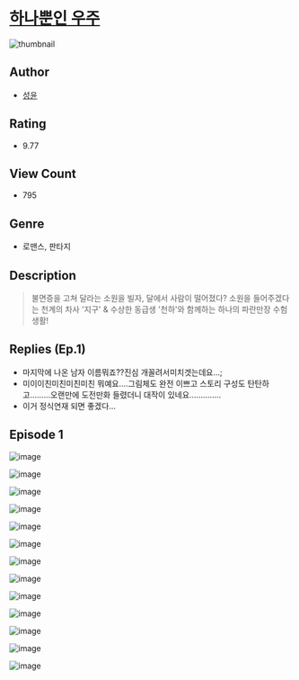 # [하나뿐인 우주](https://comic.naver.com/challenge/list?titleId=810890)
![thumbnail](https://image-comic.pstatic.net/user_contents_data/challenge_comic/2023/05/25/366719/upload_7161343777799496761_480x623.jpeg)

## Author
- [성윤](https://comic.naver.com/artistTitle?id=366719)

## Rating
- 9.77

## View Count
- 795

## Genre
- 로맨스, 판타지

## Description
> 불면증을 고쳐 달라는 소원을 빌자, 달에서 사람이 떨어졌다? 소원을 들어주겠다는 천계의 차사 '지구' & 수상한 동급생 '천하'와 함께하는 하나의 파란만장 수험생활!

## Replies (Ep.1)
- 마지막에 나온 남자 이름뭐죠??진심 개꼴려서미치겟는데요...;
- 미이이친미친미친미친 뭐예요....그림체도 완전 이쁘고 스토리 구성도 탄탄하고.........오랜만에 도전만화 들렸더니 대작이 있네요..............
- 이거 정식연재 되면 좋겠다...

## Episode 1
![image](https://image-comic.pstatic.net/user_contents_data/challenge_comic/2023/05/25/366719/upload_3546128629989717049.jpeg)

![image](https://image-comic.pstatic.net/user_contents_data/challenge_comic/2023/05/25/366719/upload_3847263076381635376.jpeg)

![image](https://image-comic.pstatic.net/user_contents_data/challenge_comic/2023/05/25/366719/upload_7003486876941758514.jpeg)

![image](https://image-comic.pstatic.net/user_contents_data/challenge_comic/2023/05/25/366719/upload_7364282808702099760.jpeg)

![image](https://image-comic.pstatic.net/user_contents_data/challenge_comic/2023/05/25/366719/upload_7090410949696369505.jpeg)

![image](https://image-comic.pstatic.net/user_contents_data/challenge_comic/2023/05/25/366719/upload_7004616272971708465.jpeg)

![image](https://image-comic.pstatic.net/user_contents_data/challenge_comic/2023/05/25/366719/upload_7017845377813591345.jpeg)

![image](https://image-comic.pstatic.net/user_contents_data/challenge_comic/2023/05/25/366719/upload_3834643805335991398.jpeg)

![image](https://image-comic.pstatic.net/user_contents_data/challenge_comic/2023/05/25/366719/upload_3472609788485264484.jpeg)

![image](https://image-comic.pstatic.net/user_contents_data/challenge_comic/2023/05/25/366719/upload_3904956444372853298.jpeg)

![image](https://image-comic.pstatic.net/user_contents_data/challenge_comic/2023/05/25/366719/upload_4062868304403904613.jpeg)

![image](https://image-comic.pstatic.net/user_contents_data/challenge_comic/2023/05/25/366719/upload_3473738991121229104.jpeg)

![image](https://image-comic.pstatic.net/user_contents_data/challenge_comic/2023/05/25/366719/upload_7162472061396792161.jpeg)
